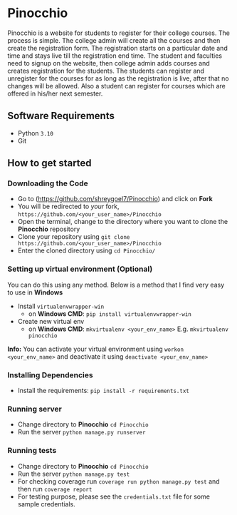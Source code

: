 # Pinocchio

Pinocchio is a website for students to register for their college courses. The process is simple. The college admin will create all the courses and then create the registration form. The registration starts on a particular date and time and stays live till the registration end time. The student and faculties need to signup on the website, then college admin adds courses and creates registration for the students. The students can register and unregister for the courses for as long as the registration is live, after that no changes will be allowed. Also a student can register for courses which are offered in his/her next semester.

## Software Requirements

* Python `3.10`
* Git

## How to get started

### Downloading the Code

* Go to (<https://github.com/shreygoel7/Pinocchio>) and click on **Fork**
* You will be redirected to *your* fork, `https://github.com/<your_user_name>/Pinocchio`
* Open the terminal, change to the directory where you want to clone the **Pinocchio** repository
* Clone your repository using `git clone https://github.com/<your_user_name>/Pinocchio`
* Enter the cloned directory using `cd Pinocchio/`

### Setting up virtual environment (Optional)

You can do this using any method. Below is a method that I find very easy to use in **Windows**
* Install `virtualenvwrapper-win`  
  * on **Windows CMD**: `pip install virtualenvwrapper-win`
* Create new virtual env
  * on **Windows CMD**: `mkvirtualenv <your_env_name>` E.g. `mkvirtualenv pinocchio`

**Info:** You can activate your virtual environment using `workon <your_env_name>` and deactivate it using `deactivate <your_env_name>`

### Installing Dependencies

* Install the requirements: `pip install -r requirements.txt`

### Running server

* Change directory to **Pinocchio** `cd Pinocchio`
* Run the server `python manage.py runserver`


### Running tests

* Change directory to **Pinocchio** `cd Pinocchio`
* Run the server `python manage.py test`
* For checking coverage run `coverage run python manage.py test` and then run `coverage report`
* For testing purpose, please see the `credentials.txt` file for some sample credentials.
